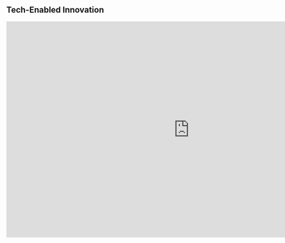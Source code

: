 ## Tech-Enabled Innovation


<iframe src="https://docs.google.com/presentation/d/e/2PACX-1vSlheHJH_qZNlfSwoq59F9BxjUwap6RxVt9G7ifM-RmxDV1zp5z4qBffNYO0rXnsQ/embed?start=false&loop=false&delayms=3000" frameborder="0" width="960" height="569" allowfullscreen="true" mozallowfullscreen="true" webkitallowfullscreen="true"></iframe>

